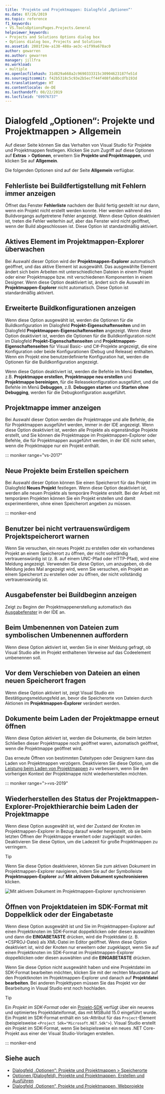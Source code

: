 ```yaml
---
title: 'Projekte und Projektmappen: Dialogfeld „Optionen“'
ms.date: 07/26/2019
ms.topic: reference
f1_keywords:
- VS.ToolsOptionsPages.Projects.General
helpviewer_keywords:
- Projects and Solutions Options dialog box
- Options dialog box, Projects and Solutions
ms.assetid: 2801f24e-a138-488a-ae3c-e1f99a678ac0
author: gewarren
ms.author: gewarren
manager: jillfra
ms.workload:
- multiple
ms.openlocfilehash: 31d829a668a2c9690333315c30904623187fe51d
ms.sourcegitcommit: f42b5318c5c93e2b5ecff44f408fab8bcdfb193d
ms.translationtype: HT
ms.contentlocale: de-DE
ms.lasthandoff: 08/22/2019
ms.locfileid: "69976737"
---
```

# <a name="options-dialog-box-projects-and-solutions--general"></a>Dialogfeld „Optionen“: Projekte und Projektmappen \> Allgemein

Auf dieser Seite können Sie das Verhalten von Visual Studio für Projekte und Projektmappen festlegen. Klicken Sie zum Zugriff auf diese Optionen auf **Extras** > **Optionen**, erweitern Sie **Projekte und Projektmappen**, und klicken Sie auf **Allgemein**.

Die folgenden Optionen sind auf der Seite **Allgemein** verfügbar.

## <a name="always-show-error-list-if-build-finishes-with-errors"></a>Fehlerliste bei Buildfertigstellung mit Fehlern immer anzeigen

Öffnet das Fenster **Fehlerliste** nachdem der Build fertig gestellt ist nur dann, wenn ein Projekt nicht erstellt werden konnte. Hier werden während des Buildvorgangs aufgetretene Fehler angezeigt. Wenn diese Option deaktiviert ist, treten die Fehler weiterhin auf, aber das Fenster wird nicht geöffnet, wenn der Build abgeschlossen ist. Diese Option ist standardmäßig aktiviert.

## <a name="track-active-item-in-solution-explorer"></a>Aktives Element im Projektmappen-Explorer überwachen

Bei Auswahl dieser Option wird der **Projektmappen-Explorer** automatisch geöffnet, und das aktive Element ist ausgewählt. Das ausgewählte Element ändert sich beim Arbeiten mit unterschiedlichen Dateien in einem Projekt oder einer Projektmappe bzw. mit verschiedenen Komponenten in einem Designer. Wenn diese Option deaktiviert ist, ändert sich die Auswahl im **Projektmappen-Explorer** nicht automatisch. Diese Option ist standardmäßig aktiviert.

## <a name="show-advanced-build-configurations"></a>Erweiterte Buildkonfigurationen anzeigen

Wenn diese Option ausgewählt ist, werden die Optionen für die Buildkonfiguration im Dialogfeld **Projekt-Eigenschaftenseiten** und im Dialogfeld **Projektmappen-Eigenschaftenseiten** angezeigt. Wenn diese Option deaktiviert ist, werden die Optionen für die Buildkonfiguration nicht im Dialogfeld **Projekt-Eigenschaftenseiten** und **Projektmappen-Eigenschaftenseiten** für Visual Basic- und C#-Projekte angezeigt, die eine Konfiguration oder beide Konfigurationen (Debug und Release) enthalten. Wenn ein Projekt eine benutzerdefinierte Konfiguration hat, werden die Optionen für die Buildkonfiguration angezeigt.

Wenn diese Option deaktiviert ist, werden die Befehle im Menü **Erstellen**, z.B. **Projektmappe erstellen**, **Projektmappe neu erstellen** und **Projektmappe bereinigen**, für die Releasekonfiguration ausgeführt, und die Befehle im Menü **Debuggen**, z.B. **Debuggen starten** und **Starten ohne Debugging**, werden für die Debugkonfiguration ausgeführt.

## <a name="always-show-solution"></a>Projektmappe immer anzeigen

Bei Auswahl dieser Option werden die Projektmappe und alle Befehle, die für Projektmappen ausgeführt werden, immer in der IDE angezeigt. Wenn diese Option deaktiviert ist, werden alle Projekte als eigenständige Projekte erstellt, und Sie können die Projektmappe im Projektmappen-Explorer oder Befehle, die für Projektmappen ausgeführt werden, in der IDE nicht sehen, wenn die Projektmappe nur ein Projekt enthält.

::: moniker range="vs-2017"

## <a name="save-new-projects-when-created"></a>Neue Projekte beim Erstellen speichern

Bei Auswahl dieser Option können Sie einen Speicherort für das Projekt im Dialogfeld **Neues Projekt** festlegen. Wenn diese Option deaktiviert ist, werden alle neuen Projekte als temporäre Projekte erstellt. Bei der Arbeit mit temporären Projekten können Sie ein Projekt erstellen und damit experimentieren, ohne einen Speicherort angeben zu müssen.

::: moniker-end

## <a name="warn-user-when-the-project-location-is-not-trusted"></a>Benutzer bei nicht vertrauenswürdigem Projektspeicherort warnen

Wenn Sie versuchen, ein neues Projekt zu erstellen oder ein vorhandenes Projekt an einem Speicherort zu öffnen, der nicht vollständig vertrauenswürdig ist (z. B. auf einem UNC-Pfad oder HTTP-Pfad), wird eine Meldung angezeigt. Verwenden Sie diese Option, um anzugeben, ob die Meldung jedes Mal angezeigt wird, wenn Sie versuchen, ein Projekt an einem Speicherort zu erstellen oder zu öffnen, der nicht vollständig vertrauenswürdig ist.

## <a name="show-output-window-when-build-starts"></a>Ausgabefenster bei Buildbeginn anzeigen

Zeigt zu Beginn der Projektmappenerstellung automatisch das [Ausgabefenster](../../ide/reference/output-window.md) in der IDE an.

## <a name="prompt-for-symbolic-renaming-when-renaming-files"></a>Beim Umbenennen von Dateien zum symbolischen Umbenennen auffordern

Wenn diese Option aktiviert ist, werden Sie in einer Meldung gefragt, ob Visual Studio alle im Projekt enthaltenen Verweise auf das Codeelement umbenennen soll.

## <a name="prompt-before-moving-files-to-a-new-location"></a>Vor dem Verschieben von Dateien an einen neuen Speicherort fragen

Wenn diese Option aktiviert ist, zeigt Visual Studio ein Bestätigungsmeldungsfeld an, bevor die Speicherorte von Dateien durch Aktionen im **Projektmappen-Explorer** verändert werden.

## <a name="reopen-documents-on-solution-load"></a>Dokumente beim Laden der Projektmappe erneut öffnen

Wenn diese Option aktiviert ist, werden die Dokumente, die beim letzten Schließen dieser Projektmappe noch geöffnet waren, automatisch geöffnet, wenn die Projektmappe geöffnet wird.

Das erneute Öffnen von bestimmten Dateitypen oder Designern kann das Laden von Projektmappen verzögern. Deaktivieren Sie diese Option, um die [Leistung beim Laden von Projektmappen](../../ide/visual-studio-performance-tips-and-tricks.md#disable-automatic-file-restore) zu verbessern, wenn Sie den vorherigen Kontext der Projektmappe nicht wiederherstellen möchten.

::: moniker range=">=vs-2019"

## <a name="restore-solution-explorer-project-hierarchy-state-on-solution-load"></a>Wiederherstellen des Status der Projektmappen-Explorer-Projekthierarchie beim Laden der Projektmappe

Wenn diese Option ausgewählt ist, wird der Zustand der Knoten im Projektmappen-Explorer in Bezug darauf wieder hergestellt, ob sie beim letzten Öffnen der Projektmappe erweitert oder zugeklappt wurden. Deaktivieren Sie diese Option, um die Ladezeit für große Projektmappen zu verringern.

> [!TIP]
> Wenn Sie diese Option deaktivieren, können Sie zum aktiven Dokument im Projektmappen-Explorer navigieren, indem Sie auf der Symbolleiste **Projektmappen-Explorer** auf **Mit aktivem Dokument synchronisieren** klicken.
>
> ![Mit aktivem Dokument im Projektmappen-Explorer synchronisieren](media/sync-active-document.png)

## <a name="open-sdk-style-project-files-with-double-click-or-the-enter-key"></a>Öffnen von Projektdateien im SDK-Format mit Doppelklick oder der Eingabetaste

Wenn diese Option ausgewählt ist und Sie im Projektmappen-Explorer auf einen Projektknoten im SDK-Format doppelklicken oder diesen auswählen und dann die **EINGABETASTE** drücken, wird die Projektdatei (z. B. \*CSPROJ-Datei) als XML-Datei im Editor geöffnet. Wenn diese Option deaktiviert ist, wird der Knoten nur erweitern oder zugeklappt, wenn Sie auf einen Projektknoten im SDK-Format im Projektmappen-Explorer doppelklicken oder diesen auswählen und die **EINGABETASTE** drücken.

Wenn Sie diese Option nicht ausgewählt haben und eine Projektdatei im SDK-Format bearbeiten möchten, klicken Sie mit der rechten Maustaste auf den Projektknoten im Projektmappen-Explorer und danach auf **Projektdatei bearbeiten**. Bei anderen Projekttypen müssen Sie das Projekt vor der Bearbeitung in Visual Studio erst noch hochladen.

> [!TIP]
> Ein *Projekt im SDK-Format* oder ein [Projekt-SDK](../../msbuild/how-to-use-project-sdk.md) verfügt über ein neueres und optimiertes Projektdateiformat, das mit MSBuild 15.0 eingeführt wurde. Ein Projekt im SDK-Format enthält ein `Sdk`-Attribut für das `Project`-Element (beispielsweise `<Project Sdk="Microsoft.NET.Sdk">`). Visual Studio erstellt ein Projekt im SDK-Format, wenn Sie beispielsweise ein neues .NET Core-Projekt aus einer der Visual Studio-Vorlagen erstellen.

::: moniker-end

## <a name="see-also"></a>Siehe auch

- [Dialogfeld „Optionen“: Projekte und Projektmappen \> Speicherorte](projects-solutions-locations-options.md)
- [Optionen (Dialogfeld), Projekte und Projektmappen, Erstellen und Ausführen](../../ide/reference/options-dialog-box-projects-and-solutions-build-and-run.md)
- [Dialogfeld „Optionen“, Projekte und Projektmappen, Webprojekte](../../ide/reference/options-dialog-box-projects-and-solutions-web-projects.md)

